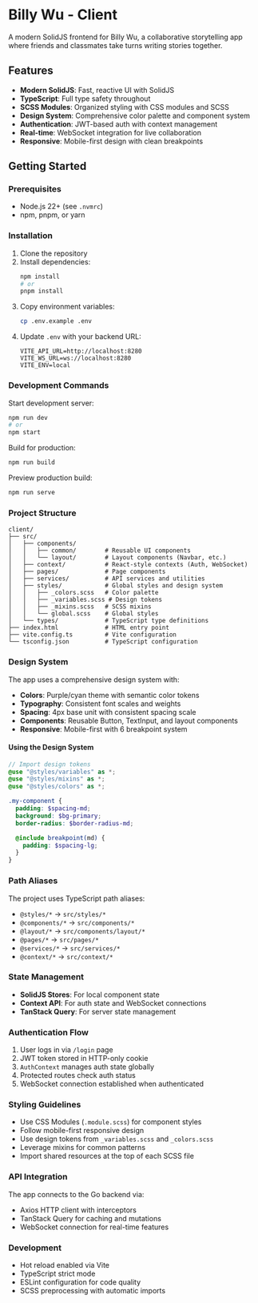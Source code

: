 # Billy Wu - Client

A modern SolidJS frontend for Billy Wu, a collaborative storytelling app where friends and classmates take turns writing stories together.

## Features

- **Modern SolidJS**: Fast, reactive UI with SolidJS
- **TypeScript**: Full type safety throughout
- **SCSS Modules**: Organized styling with CSS modules and SCSS
- **Design System**: Comprehensive color palette and component system
- **Authentication**: JWT-based auth with context management
- **Real-time**: WebSocket integration for live collaboration
- **Responsive**: Mobile-first design with clean breakpoints

## Getting Started

### Prerequisites

- Node.js 22+ (see `.nvmrc`)
- npm, pnpm, or yarn

### Installation

1. Clone the repository
2. Install dependencies:
   ```bash
   npm install
   # or
   pnpm install
   ```
3. Copy environment variables:
   ```bash
   cp .env.example .env
   ```
4. Update `.env` with your backend URL:
   ```
   VITE_API_URL=http://localhost:8280
   VITE_WS_URL=ws://localhost:8280
   VITE_ENV=local
   ```

### Development Commands

Start development server:

```bash
npm run dev
# or
npm start
```

Build for production:

```bash
npm run build
```

Preview production build:

```bash
npm run serve
```

### Project Structure

```
client/
├── src/
│   ├── components/
│   │   ├── common/        # Reusable UI components
│   │   └── layout/        # Layout components (Navbar, etc.)
│   ├── context/           # React-style contexts (Auth, WebSocket)
│   ├── pages/             # Page components
│   ├── services/          # API services and utilities
│   ├── styles/            # Global styles and design system
│   │   ├── _colors.scss   # Color palette
│   │   ├── _variables.scss # Design tokens
│   │   ├── _mixins.scss   # SCSS mixins
│   │   └── global.scss    # Global styles
│   └── types/             # TypeScript type definitions
├── index.html             # HTML entry point
├── vite.config.ts         # Vite configuration
└── tsconfig.json          # TypeScript configuration
```

### Design System

The app uses a comprehensive design system with:

- **Colors**: Purple/cyan theme with semantic color tokens
- **Typography**: Consistent font scales and weights
- **Spacing**: 4px base unit with consistent spacing scale
- **Components**: Reusable Button, TextInput, and layout components
- **Responsive**: Mobile-first with 6 breakpoint system

#### Using the Design System

```scss
// Import design tokens
@use "@styles/variables" as *;
@use "@styles/mixins" as *;
@use "@styles/colors" as *;

.my-component {
  padding: $spacing-md;
  background: $bg-primary;
  border-radius: $border-radius-md;

  @include breakpoint(md) {
    padding: $spacing-lg;
  }
}
```

### Path Aliases

The project uses TypeScript path aliases:

- `@styles/*` → `src/styles/*`
- `@components/*` → `src/components/*`
- `@layout/*` → `src/components/layout/*`
- `@pages/*` → `src/pages/*`
- `@services/*` → `src/services/*`
- `@context/*` → `src/context/*`

### State Management

- **SolidJS Stores**: For local component state
- **Context API**: For auth state and WebSocket connections
- **TanStack Query**: For server state management

### Authentication Flow

1. User logs in via `/login` page
2. JWT token stored in HTTP-only cookie
3. `AuthContext` manages auth state globally
4. Protected routes check auth status
5. WebSocket connection established when authenticated

### Styling Guidelines

- Use CSS Modules (`.module.scss`) for component styles
- Follow mobile-first responsive design
- Use design tokens from `_variables.scss` and `_colors.scss`
- Leverage mixins for common patterns
- Import shared resources at the top of each SCSS file

### API Integration

The app connects to the Go backend via:

- Axios HTTP client with interceptors
- TanStack Query for caching and mutations
- WebSocket connection for real-time features

### Development

- Hot reload enabled via Vite
- TypeScript strict mode
- ESLint configuration for code quality
- SCSS preprocessing with automatic imports

